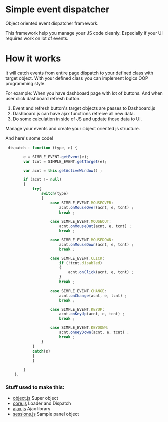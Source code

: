 # Simple event dispatcher

Object oriented event dispatcher framework.

This framework help you manage your JS code cleanly. Especially if your UI requires work on lot of events.

# How it works

It will catch events from entire page dispatch to your defined class with target object. With your defined class you can implement logics OOP programming style.

For example: When you have dashboard page with lot of buttons. And when user click dashboard refresh button.

1. Event and refresh button's target objects are passes to Dashboard.js
2. Dashboard.js can have ajax functions retreive all new data.
3. Do some calculation in side of JS and update those data to UI.

Manage your events and create your object oriented js structure.

And here's some code! 

```javascript
 dispatch : function (type, e) {

        e = SIMPLE_EVENT.getEvent(e);
        var tcnt = SIMPLE_EVENT.getTarget(e);

        var acnt = this.getActiveWindow() ;

        if (acnt != null)
        {
            try{
                switch(type)
                {
                    case SIMPLE_EVENT.MOUSEOVER:
                        acnt.onMouseOver(acnt, e, tcnt) ;
                        break ;

                    case SIMPLE_EVENT.MOUSEOUT:
                        acnt.onMouseOut(acnt, e, tcnt) ;
                        break ;

                    case SIMPLE_EVENT.MOUSEDOWN:
                        acnt.onMouseDown(acnt, e, tcnt) ;
                        break ;

                    case SIMPLE_EVENT.CLICK:
                        if (!tcnt.disabled)
                        {
                            acnt.onClick(acnt, e, tcnt) ;
                        }
                        break ;

                    case SIMPLE_EVENT.CHANGE:
                        acnt.onChange(acnt, e, tcnt) ;
                        break ;

                    case SIMPLE_EVENT.KEYUP:
                        acnt.onKeyUp(acnt, e, tcnt) ;
                        break ;

                    case SIMPLE_EVENT.KEYDOWN:
                        acnt.onKeyDown(acnt, e, tcnt) ;
                        break ;
                }
            }
            catch(e)
            {
            }

        }
    },
```

### Stuff used to make this:

 * [object.js](https://github.com/Zogoo/simple-js/blob/master/object.js) Super object
 * [core.js](https://github.com/Zogoo/simple-js/blob/master/core.js) Loader and Dispatch
 * [ajax.js](https://github.com/Zogoo/simple-js/blob/master/ajax.js) Ajax library
 * [sessions.js](https://github.com/Zogoo/simple-js/blob/master/sessions.js) Sample panel object
